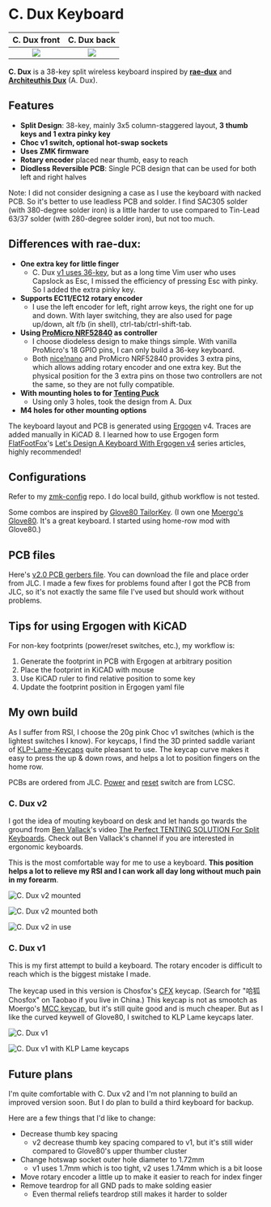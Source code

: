 # C. Dux Keyboard

C. Dux front               |  C. Dux back
:-------------------------:|:-------------------------:
![](./pcb/v2.0/c-dux-front.png)  |  ![](./pcb/v2.0/c-dux-back.png)

**C. Dux** is a 38-key split wireless keyboard inspired by
[**rae-dux**](https://github.com/andrewjrae/rae-dux) and
[**Architeuthis Dux**](https://github.com/tapioki/cephalopoda/tree/main/Architeuthis%20dux) (A. Dux).

## Features

- **Split Design**: 38-key, mainly 3x5 column-staggered layout, **3 thumb keys and 1 extra pinky key**
- **Choc v1 switch, optional hot-swap sockets**
- **Uses ZMK firmware**
- **Rotary encoder** placed near thumb, easy to reach
- **Diodless Reversible PCB**: Single PCB design that can be used for both left and right halves

Note: I did not consider designing a case as I use the keyboard with nacked PCB.
So it's better to use leadless PCB and solder. I find SAC305 solder (with 380-degree solder iron)
is a little harder to use compared to Tin-Lead 63/37 solder (with 280-degree solder iron),
but not too much. 

## Differences with rae-dux:

- **One extra key for little finger**
  - C. Dux [v1 uses 36-key](./pcb/v1.0/c-dux-front.png), but as a long time Vim user who uses Capslock as Esc, I
    missed the efficiency of pressing Esc with pinky. So I added the extra pinky key.
- **Supports EC11/EC12 rotary encoder**
  - I use the left encoder for left, right arrow keys, the right one for up and
    down. With layer switching, they are also used for page up/down, alt f/b (in
    shell), ctrl-tab/ctrl-shift-tab.
- **Using [ProMicro NRF52840](https://www.nologo.tech/product/otherboard/NRF52840.html) as controller**
  - I choose diodeless design to make things simple. With vanilla ProMicro's 18 GPIO pins, I
    can only build a 36-key keyboard.
  - Both [nice!nano](https://nicekeyboards.com/nice-nano/) and ProMicro NRF52840 provides 3 extra pins,
    which allows adding rotary encoder and one extra key. But the physical position for the 3 extra
    pins on those two controllers are not the same, so they are not fully compatible.
- **With mounting holes to for [Tenting Puck](https://splitkb.com/products/tenting-puck)**
  - Using only 3 holes, took the design from A. Dux
- **M4 holes for other mounting options**

The keyboard layout and PCB is generated using [Ergogen](https://github.com/ergogen/ergogen) v4.
Traces are added manually in KiCAD 8.
I learned how to use Ergogen form [FlatFootFox](https://flatfootfox.com/)'s
[Let's Design A Keyboard With Ergogen v4](https://flatfootfox.com/ergogen-introduction/) series articles,
highly recommended!

## Configurations

Refer to my [zmk-config](https://github.com/cyfdecyf/zmk-config) repo. I do
local build, github workflow is not tested.

Some combos are inspired by [Glove80 TailorKey](https://sites.google.com/view/keyboards/glove80_tailorkey).
(I own one [Moergo's Glove80](https://www.moergo.com/). It's a great keyboard. I
started using home-row mod with Glove80.)

## PCB files

Here's [v2.0 PCB gerbers file](./pcb/v2.0/c-dux-gerbers.zip). You can download
the file and place order from JLC.
I made a few fixes for problems found after I got the PCB from JLC, so it's not
exactly the same file I've used but should work without problems.

## Tips for using Ergogen with KiCAD

For non-key footprints (power/reset switches, etc.), my workflow is:

1. Generate the footprint in PCB with Ergogen at arbitrary position
2. Place the footprint in KiCAD with mouse
3. Use KiCAD ruler to find relative position to some key
4. Update the footprint position in Ergogen yaml file

## My own build

As I suffer from RSI, I choose the 20g pink Choc v1 switches (which is the lightest switches I know).
For keycaps, I find the 3D printed saddle variant of 
[KLP-Lame-Keycaps](https://github.com/braindefender/KLP-Lame-Keycaps) quite pleasant to use. The keycap
curve makes it easy to press the up & down rows, and helps a lot to position fingers on the home row.

PCBs are ordered from JLC. [Power](https://item.szlcsc.com/2774931.html) and
[reset](https://item.szlcsc.com/299976.html) switch are from LCSC.

### C. Dux v2

I got the idea of mouting keyboard on desk and let hands go twards the ground from
[Ben Vallack](https://www.youtube.com/@BenVallack)'s video
[The Perfect TENTING SOLUTION For Split Keyboards](https://www.youtube.com/watch?v=mT3TToFqqEU).
Check out Ben Vallack's channel if you are interested in ergonomic keyboards.

This is the most comfortable way for me to use a keyboard. **This position helps
a lot to relieve my RSI and I can work all day long without much pain in my forearm**.

![C. Dux v2 mounted](./images/c-dux-v2-mounted.jpg)

![C. Dux v2 mounted both](./images/c-dux-v2-mounted-both.jpg)

![C. Dux v2 in use](./images/c-dux-v2-in-use.jpg)

### C. Dux v1

This is my first attempt to build a keyboard. The rotary encoder is difficult to reach
which is the biggest mistake I made.

The keycap used in this version is Chosfox's
[CFX](https://chosfox.com/products/chocfox-cfx-choc-keycaps) keycap.
(Search for "哈狐 Chosfox" on Taobao if you live in China.)
This keycap is not as smootch as Moergo's [MCC keycap](https://www.moergo.com/collections/mcc-keycaps),
but it's still quite good and is much cheaper. But as I like the curved keywell of Glove80,
I switched to KLP Lame keycaps later.

![C. Dux v1](./images/c-dux-v1.jpg)

![C. Dux v1 with KLP Lame keycaps](./images/c-dux-v1-klp-lame.jpg)

## Future plans

I'm quite comfortable with C. Dux v2 and I'm not planning to build an improved version soon.
But I do plan to build a third keyboard for backup.

Here are a few things that I'd like to change:

- Decrease thumb key spacing
  - v2 decrease thumb key spacing compared to v1, but it's still wider
    compared to Glove80's upper thumber cluster
- Change hotswap socket outer hole diameter to 1.72mm
  - v1 uses 1.7mm which is too tight, v2 uses 1.74mm which is a bit loose
- Move rotary encoder a little up to make it easier to reach for index finger
- Remove teardrop for all GND pads to make solding easier
  - Even thermal reliefs teardrop still makes it harder to solder
